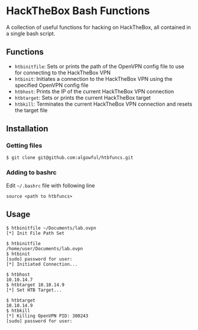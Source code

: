# HackTheBox Bash Functions

A collection of useful functions for hacking on HackTheBox, all contained in a single bash script.

## Functions
- `htbinitfile`: Sets or prints the path of the OpenVPN config file to use for connecting to the HackTheBox VPN
- `htbinit`: Initiates a connection to the HackTheBox VPN using the specified OpenVPN config file
- `htbhost`: Prints the IP of the current HackTheBox VPN connection
- `htbtarget`: Sets or prints the current HackTheBox target
- `htbkill`: Terminates the current HackTheBox VPN connection and resets the target file


## Installation
### Getting files
```shell
$ git clone git@github.com:algowful/htbfuncs.git
```
### Adding to bashrc
Edit `~/.bashrc` file with following line
```shell
source <path to htbfuncs>
```


## Usage
```shell
$ htbinitfile ~/Documents/lab.ovpn
[*] Init File Path Set

$ htbinitfile
/home/user/Documents/lab.ovpn
$ htbinit
[sudo] password for user: 
[*] Initiated Connection...

$ htbhost
10.10.14.7
$ htbtarget 10.10.14.9
[*] Set HTB Target...

$ htbtarget
10.10.14.9
$ htbkill
[*] Killing OpenVPN PID: 300243
[sudo] password for user:
```

